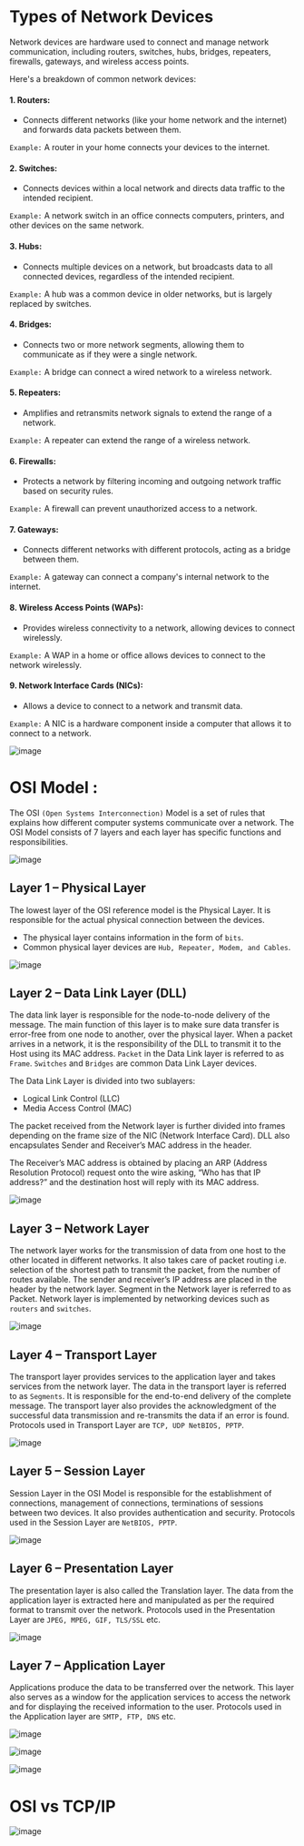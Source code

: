 # Types of Network Devices

Network devices are hardware used to connect and manage network communication, including routers, switches, hubs, bridges, repeaters, firewalls, gateways, and wireless access points. 

Here's a breakdown of common network devices:

#### 1. Routers:
- Connects different networks (like your home network and the internet) and forwards data packets between them.

`Example:` A router in your home connects your devices to the internet. 

#### 2. Switches:
- Connects devices within a local network and directs data traffic to the intended recipient.
  
`Example:` A network switch in an office connects computers, printers, and other devices on the same network. 

#### 3. Hubs:
- Connects multiple devices on a network, but broadcasts data to all connected devices, regardless of the intended recipient.

`Example:` A hub was a common device in older networks, but is largely replaced by switches. 

#### 4. Bridges:
- Connects two or more network segments, allowing them to communicate as if they were a single network.

`Example:` A bridge can connect a wired network to a wireless network. 

#### 5. Repeaters:
- Amplifies and retransmits network signals to extend the range of a network.
  
`Example:` A repeater can extend the range of a wireless network. 

#### 6. Firewalls:
- Protects a network by filtering incoming and outgoing network traffic based on security rules.

`Example:` A firewall can prevent unauthorized access to a network. 

#### 7. Gateways:
- Connects different networks with different protocols, acting as a bridge between them.
  
`Example:` A gateway can connect a company's internal network to the internet.

#### 8. Wireless Access Points (WAPs):
- Provides wireless connectivity to a network, allowing devices to connect wirelessly.

`Example:` A WAP in a home or office allows devices to connect to the network wirelessly. 

#### 9. Network Interface Cards (NICs):
- Allows a device to connect to a network and transmit data.

`Example:` A NIC is a hardware component inside a computer that allows it to connect to a network. 

![image](https://github.com/user-attachments/assets/43393c9d-885e-4aea-b007-5d21f2acbbf5)

# OSI Model :

The OSI `(Open Systems Interconnection)` Model is a set of rules that explains how different computer systems communicate over a network. The OSI Model consists of 7 layers and each layer has specific functions and responsibilities.

![image](https://github.com/user-attachments/assets/5b0ea920-a663-441d-b269-a64e74b37d49)

## Layer 1 – Physical Layer

The lowest layer of the OSI reference model is the Physical Layer. It is responsible for the actual physical connection between the devices. 
- The physical layer contains information in the form of `bits`.
- Common physical layer devices are `Hub, Repeater, Modem, and Cables`.

![image](https://github.com/user-attachments/assets/a229005a-56ff-4b08-9c69-3d452a537fc4)

## Layer 2 – Data Link Layer (DLL)

The data link layer is responsible for the node-to-node delivery of the message. The main function of this layer is to make sure data transfer is error-free from one node to another, over the physical layer. When a packet arrives in a network, it is the responsibility of the DLL to transmit it to the Host using its MAC address. `Packet` in the Data Link layer is referred to as `Frame`. `Switches` and `Bridges` are common Data Link Layer devices.

The Data Link Layer is divided into two sublayers:

- Logical Link Control (LLC)
- Media Access Control (MAC)

The packet received from the Network layer is further divided into frames depending on the frame size of the NIC (Network Interface Card). DLL also encapsulates Sender and Receiver’s MAC address in the header.

The Receiver’s MAC address is obtained by placing an ARP (Address Resolution Protocol) request onto the wire asking, “Who has that IP address?” and the destination host will reply with its MAC address.

![image](https://github.com/user-attachments/assets/c752a80d-6bf8-45cb-9476-cf9abab49040)

## Layer 3 – Network Layer

The network layer works for the transmission of data from one host to the other located in different networks. It also takes care of packet routing i.e. selection of the shortest path to transmit the packet, from the number of routes available. The sender and receiver’s IP address are placed in the header by the network layer. Segment in the Network layer is referred to as Packet. Network layer is implemented by networking devices such as `routers` and `switches`.

![image](https://github.com/user-attachments/assets/e057b255-dc96-469c-9b47-094051de469f)

## Layer 4 – Transport Layer

The transport layer provides services to the application layer and takes services from the network layer. The data in the transport layer is referred to as `Segments`. It is responsible for the end-to-end delivery of the complete message. The transport layer also provides the acknowledgment of the successful data transmission and re-transmits the data if an error is found. Protocols used in Transport Layer are `TCP, UDP NetBIOS, PPTP`.

![image](https://github.com/user-attachments/assets/4f7a3fd1-d815-4ff1-a83b-4564fb2da8e2)

## Layer 5 – Session Layer

Session Layer in the OSI Model is responsible for the establishment of connections, management of connections, terminations of sessions between two devices. It also provides authentication and security. Protocols used in the Session Layer are `NetBIOS, PPTP`.

![image](https://github.com/user-attachments/assets/94efb8ae-03b6-4ded-af71-50ae2cdea250)

## Layer 6 – Presentation Layer

The presentation layer is also called the Translation layer. The data from the application layer is extracted here and manipulated as per the required format to transmit over the network. Protocols used in the Presentation Layer are `JPEG, MPEG, GIF, TLS/SSL` etc.

![image](https://github.com/user-attachments/assets/f44c82f1-ab1f-45d9-8195-6073e26a3a75)

## Layer 7 – Application Layer

Applications produce the data to be transferred over the network. This layer also serves as a window for the application services to access the network and for displaying the received information to the user. Protocols used in the Application layer are `SMTP, FTP, DNS` etc.

![image](https://github.com/user-attachments/assets/7779d7b1-f870-4bec-91e1-a779f7f0e699)

![image](https://github.com/user-attachments/assets/fd85e2ec-48bc-4086-b9c8-9c1b8318a0ee)

![image](https://github.com/user-attachments/assets/def22527-1235-4e7c-890e-55d85db9e2ed)

# OSI vs TCP/IP

![image](https://github.com/user-attachments/assets/3827b33a-2872-4fff-9630-0cb7ca1c0774)
